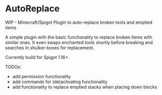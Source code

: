 # AutoReplace
WIP - Minecraft/Spigot Plugin to auto-replace broken tools and emptied items

A simple plugin with the basic functionality to replace broken items with similar ones. It even swaps enchanted tools shortly before breaking and searches in shulker-boxes for replacement.

Currently build for Spigot 1.16+.

TODOs:
* add permission functionality
* add commands for (de)activating functionality
* add functionality to replace emptied stacks when placing down blocks
